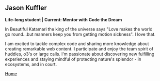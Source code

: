 ## Jason Kuffler

<b>Life-long student | Current: Mentor with Code the Dream </b>

In Beautiful Katamari the king of the universe says "Love makes the world go round...but manners keep you from getting motion sickness". I love that.

I am excited to tackle complex code and sharing more knowledge about creating remarkable web content. I participate and enjoy the team spirit of huddles, o3's or large calls. I'm passionate about discovering new fulfilling experiences and staying mindful of protecting nature's splendor - in ecosystems, and in court.

<a href="https://www.kuffler.me"> Home </a>
